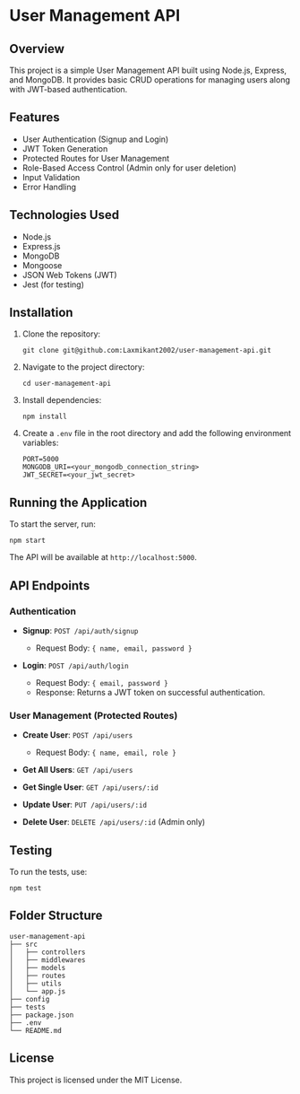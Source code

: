 # User Management API

## Overview
This project is a simple User Management API built using Node.js, Express, and MongoDB. It provides basic CRUD operations for managing users along with JWT-based authentication.

## Features
- User Authentication (Signup and Login)
- JWT Token Generation
- Protected Routes for User Management
- Role-Based Access Control (Admin only for user deletion)
- Input Validation
- Error Handling

## Technologies Used
- Node.js
- Express.js
- MongoDB
- Mongoose
- JSON Web Tokens (JWT)
- Jest (for testing)

## Installation

1. Clone the repository:
   ```
   git clone git@github.com:Laxmikant2002/user-management-api.git
   ```

2. Navigate to the project directory:
   ```
   cd user-management-api
   ```

3. Install dependencies:
   ```
   npm install
   ```

4. Create a `.env` file in the root directory and add the following environment variables:
   ```
   PORT=5000
   MONGODB_URI=<your_mongodb_connection_string>
   JWT_SECRET=<your_jwt_secret>
   ```

## Running the Application

To start the server, run:
```
npm start
```

The API will be available at `http://localhost:5000`.

## API Endpoints

### Authentication
- **Signup**: `POST /api/auth/signup`
  - Request Body: `{ name, email, password }`
  
- **Login**: `POST /api/auth/login`
  - Request Body: `{ email, password }`
  - Response: Returns a JWT token on successful authentication.

### User Management (Protected Routes)
- **Create User**: `POST /api/users`
  - Request Body: `{ name, email, role }`
  
- **Get All Users**: `GET /api/users`
  
- **Get Single User**: `GET /api/users/:id`
  
- **Update User**: `PUT /api/users/:id`
  
- **Delete User**: `DELETE /api/users/:id` (Admin only)

## Testing

To run the tests, use:
```
npm test
```

## Folder Structure
```
user-management-api
├── src
│   ├── controllers
│   ├── middlewares
│   ├── models
│   ├── routes
│   ├── utils
│   └── app.js
├── config
├── tests
├── package.json
├── .env
└── README.md
```


## License
This project is licensed under the MIT License.
